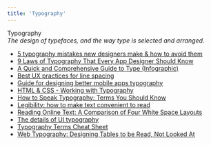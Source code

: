```yaml
---
title: 'Typography'
---
```


Typography  
_The design of typefaces, and the way type is selected and arranged._

*   [5 typography mistakes new designers make & how to avoid them](https://uxdesign.cc/5-typography-mistakes-new-designers-make-how-to-avoid-them-f75abe7da937)  
*   [9 Laws of Typography That Every App Designer Should Know](https://justcreative.com/2020/06/28/9-laws-of-typography-that-every-app-designer-should-know/)  
*   [A Quick and Comprehensive Guide to Type (Infographic)](http://designify.me/wp-content/uploads/infographic-typography-guide.png)  
*   [Best UX practices for line spacing](https://www.justinmind.com/blog/best-ux-practices-for-line-spacing/)  
*   [Guide for designing better mobile apps typography](https://uxdesign.cc/guide-for-designing-better-mobile-apps-typography-5796495ef86f)  
*   [HTML & CSS - Working with Typography](http://learn.shayhowe.com/html-css/working-with-typography/)  
*   [How to Speak Typography: Terms You Should Know](https://creativemarket.com/blog/2015/12/28/how-to-speak-typography-terms-you-should-know)  
*   [Legibility: how to make text convenient to read](https://uxdesign.cc/legibility-how-to-make-text-convenient-to-read-7f96b84bd8af)  
*   [Reading Online Text: A Comparison of Four White Space Layouts](http://citeseerx.ist.psu.edu/viewdoc/download?doi=10.1.1.556.404&rep=rep1&type=pdf)  
*   [The details of UI typography](https://developer.apple.com/videos/play/wwdc2020/10175/)  
*   [Typography Terms Cheat Sheet](https://www.nngroup.com/articles/typography-terms-ux/)  
*   [Web Typography: Designing Tables to be Read, Not Looked At](https://alistapart.com/article/web-typography-tables)  
